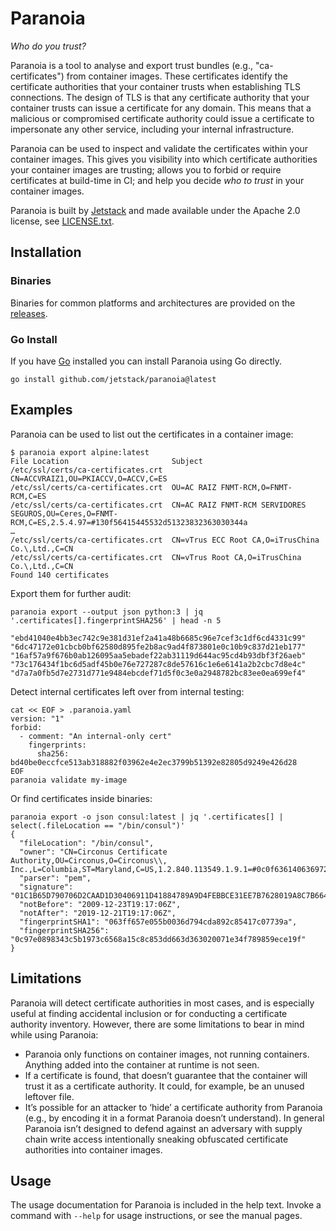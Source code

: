 # Paranoia

_Who do you trust?_

Paranoia is a tool to analyse and export trust bundles (e.g., "ca-certificates") from container images.
These certificates identify the certificate authorities that your container trusts when establishing TLS connections.
The design of TLS is that any certificate authority that your container trusts can issue a certificate for any domain.
This means that a malicious or compromised certificate authority could issue a certificate to impersonate any other service, including your internal infrastructure.

Paranoia can be used to inspect and validate the certificates within your container images.
This gives you visibility into which certificate authorities your container images are trusting; allows you to forbid or require certificates at build-time in CI; and help you decide _who to trust_ in your container images.

Paranoia is built by [Jetstack](https://jetstack.io) and made available under the Apache 2.0 license, see [LICENSE.txt](LICENSE.txt).

## Installation

### Binaries

Binaries for common platforms and architectures are provided on the [releases](https://github.com/jetstack/paranoia/releases/latest).

### Go Install

If you have [Go](https://go.dev/) installed you can install Paranoia using Go directly.

```shell
go install github.com/jetstack/paranoia@latest
```

## Examples

Paranoia can be used to list out the certificates in a container image:

```shell
$ paranoia export alpine:latest
File Location                       Subject                                                                                                                                                                        
/etc/ssl/certs/ca-certificates.crt  CN=ACCVRAIZ1,OU=PKIACCV,O=ACCV,C=ES                                                                                                                                            
/etc/ssl/certs/ca-certificates.crt  OU=AC RAIZ FNMT-RCM,O=FNMT-RCM,C=ES                                                                                                                                            
/etc/ssl/certs/ca-certificates.crt  CN=AC RAIZ FNMT-RCM SERVIDORES SEGUROS,OU=Ceres,O=FNMT-RCM,C=ES,2.5.4.97=#130f56415445532d51323832363030344a                                                                   
…
/etc/ssl/certs/ca-certificates.crt  CN=vTrus ECC Root CA,O=iTrusChina Co.\,Ltd.,C=CN                                                                                                                               
/etc/ssl/certs/ca-certificates.crt  CN=vTrus Root CA,O=iTrusChina Co.\,Ltd.,C=CN                                                                                                                                   
Found 140 certificates
```

Export them for further audit:

```shell
paranoia export --output json python:3 | jq '.certificates[].fingerprintSHA256' | head -n 5

"ebd41040e4bb3ec742c9e381d31ef2a41a48b6685c96e7cef3c1df6cd4331c99"
"6dc47172e01cbcb0bf62580d895fe2b8ac9ad4f873801e0c10b9c837d21eb177"
"16af57a9f676b0ab126095aa5ebadef22ab31119d644ac95cd4b93dbf3f26aeb"
"73c176434f1bc6d5adf45b0e76e727287c8de57616c1e6e6141a2b2cbc7d8e4c"
"d7a7a0fb5d7e2731d771e9484ebcdef71d5f0c3e0a2948782bc83ee0ea699ef4"
```

Detect internal certificates left over from internal testing:

```shell
cat << EOF > .paranoia.yaml
version: "1"
forbid:
  - comment: "An internal-only cert"
    fingerprints:
      sha256: bd40be0eccfce513ab318882f03962e4e2ec3799b51392e82805d9249e426d28
EOF
paranoia validate my-image
```

Or find certificates inside binaries:

```shell
paranoia export -o json consul:latest | jq '.certificates[] | select(.fileLocation == "/bin/consul")'
{
  "fileLocation": "/bin/consul",
  "owner": "CN=Circonus Certificate Authority,OU=Circonus,O=Circonus\\, Inc.,L=Columbia,ST=Maryland,C=US,1.2.840.113549.1.9.1=#0c0f636140636972636f6e75732e6e6574",
  "parser": "pem",
  "signature": "01C1B65D790706D2CAAD1D30406911D41884789A9D4FEBBCE31EE7B7628019A8C7B6643C46C1FDB684B18272B33880DAB68EB51C5546D731B9948C8A3D918890EC2F1CC8A751FAD1786BF2599FEEA17A63EB1997B577E8A65B9F67B368EA11B6C425F5D86A10C7BCCE02FBEA9F5867913AF409749A08A27D3B5EC8D8E332E216",
  "notBefore": "2009-12-23T19:17:06Z",
  "notAfter": "2019-12-21T19:17:06Z",
  "fingerprintSHA1": "063ff657e055b0036d794cda892c85417c07739a",
  "fingerprintSHA256": "0c97e0898343c5b1973c6568a15c8c853dd663d363020071e34f789859ece19f"
}
```

## Limitations

Paranoia will detect certificate authorities in most cases, and is especially useful at finding accidental inclusion or for conducting a certificate authority inventory.
However, there are some limitations to bear in mind while using Paranoia:

- Paranoia only functions on container images, not running containers.
  Anything added into the container at runtime is not seen.
- If a certificate is found, that doesn’t guarantee that the container will trust it as a certificate authority.
  It could, for example, be an unused leftover file.
- It’s possible for an attacker to ‘hide’ a certificate authority from Paranoia (e.g., by encoding it in a format Paranoia doesn’t understand).
  In general Paranoia isn’t designed to defend against an adversary with supply chain write access intentionally sneaking obfuscated certificate authorities into container images.

## Usage

The usage documentation for Paranoia is included in the help text.
Invoke a command with `--help` for usage instructions, or see the manual pages.
